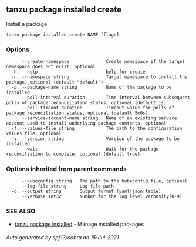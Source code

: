 ## tanzu package installed create

Install a package

```
tanzu package installed create NAME [flags]
```

### Options

```
      --create-namespace              Create namespace if the target namespace does not exist, optional
  -h, --help                          help for create
  -n, --namespace string              Target namespace to install the package, optional (default "default")
  -p, --package-name string           Name of the package to be installed
      --poll-interval duration        Time interval between subsequent polls of package reconciliation status, optional (default 1s)
      --poll-timeout duration         Timeout value for polls of package reconciliation status, optional (default 5m0s)
      --service-account-name string   Name of an existing service account used to install underlying package contents, optional
  -f, --values-file string            The path to the configuration values file, optional
  -v, --version string                Version of the package to be installed
      --wait                          Wait for the package reconciliation to complete, optional (default true)
```

### Options inherited from parent commands

```
      --kubeconfig string   The path to the kubeconfig file, optional
      --log-file string     Log file path
  -o, --output string       Output format (yaml|json|table)
      --verbose int32       Number for the log level verbosity(0-9)
```

### SEE ALSO

* [tanzu package installed](tanzu_package_installed.md)	 - Manage installed packages

###### Auto generated by spf13/cobra on 15-Jul-2021
